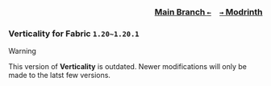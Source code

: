 ### <p align=right>[Main Branch `←`](https://github.com/KrLite/Mod.Verticality)&emsp;[`→` Modrinth](https://modrinth.com/mod/verticality)</p>

### Verticality for Fabric `1.20~1.20.1`

> [!WARNING]
> This version of **Verticality** is outdated. Newer modifications will only be made to the latst few versions.

